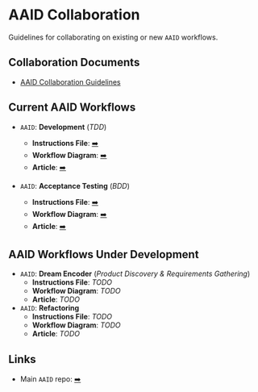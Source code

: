 # AAID Collaboration

Guidelines for collaborating on existing or new `AAID` workflows.

## Collaboration Documents

- [AAID Collaboration Guidelines](./docs/aaid-collaboration.md)

## Current AAID Workflows

- `AAID`: **Development** (_TDD_)

  - **Instructions File**: [➡️](https://github.com/dawid-dahl-umain/augmented-ai-development/blob/main/rules/aaid/aaid-development-rules.mdc)
  - **Workflow Diagram**: [➡️](https://github.com/dawid-dahl-umain/augmented-ai-development/blob/main/aaid-workflow-diagram.mermaid)
  - **Article**: [➡️](https://github.com/dawid-dahl-umain/augmented-ai-development/blob/main/docs/aidd-workflow.md)

- `AAID`: **Acceptance Testing** (_BDD_)
  - **Instructions File**: [➡️](https://github.com/dawid-dahl-umain/augmented-ai-development/blob/main/appendices/appendix-a/rules/aaid-at/acceptance-testing-mode.mdc)
  - **Workflow Diagram**: [➡️](https://github.com/dawid-dahl-umain/augmented-ai-development/blob/main/appendices/appendix-a/aaid-at-workflow.diagram.mermaid)
  - **Article**: [➡️](https://github.com/dawid-dahl-umain/augmented-ai-development/blob/main/appendices/appendix-a/docs/aaid-acceptance-testing-workflow.md)

## AAID Workflows Under Development

- `AAID`: **Dream Encoder** (_Product Discovery & Requirements Gathering_)
  - **Instructions File**: _TODO_
  - **Workflow Diagram**: _TODO_
  - **Article**: _TODO_
- `AAID`: **Refactoring**
  - **Instructions File**: _TODO_
  - **Workflow Diagram**: _TODO_
  - **Article**: _TODO_

## Links

- Main `AAID` repo: [➡️](https://github.com/dawid-dahl-umain/augmented-ai-development)
